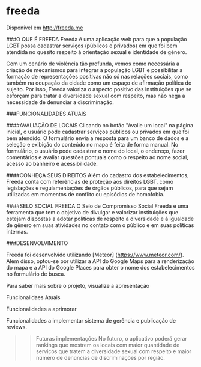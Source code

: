 freeda
======
Disponível em http://freeda.me

###O QUE É FREEDA
Freeda é uma aplicação web para que a população LGBT possa cadastrar serviços (públicos e privados) em que foi bem atendida no quesito respeito à orientação sexual e identidade de gênero.

Com um cenário de violência tão profunda, vemos como necessária a criação de mecanismos para integrar a população LGBT e possibilitar a formação de representações positivas não só nas relações sociais, como também na ocupação da cidade como um espaço de afirmação política do sujeito. Por isso, Freeda valoriza o aspecto positivo das instituições que se esforçam para tratar a diversidade sexual com respeito, mas não nega a necessidade de denunciar a discriminação.

###FUNCIONALIDADES ATUAIS

####AVALIAÇÃO DE LOCAIS
Clicando no botão "Avalie um local" na página inicial, o usuário pode cadastrar serviços públicos ou privados em que foi bem atendido. O formulário envia a resposta para um banco de dados e a seleção e exibição do conteúdo no mapa é feita de forma manual. No formulário, o usuário pode cadastrar o nome do local, o endereço, fazer comentários e avaliar questões pontuais como o respeito ao nome social, acesso ao banheiro e acessibilidade.

  ####CONHEÇA SEUS DIREITOS
  Além do cadastro dos estabelecimentos, Freeda conta com referências de proteção aos direitos LGBT, como       legislações e regulamentações de órgãos públicos, para que sejam utilizadas em momentos de conflito ou episódios de homofobia.

  ####SELO SOCIAL FREEDA
  O Selo de Compromisso Social Freeda é uma ferramenta que tem o objetivo de divulgar e valorizar instituições que   estejam dispostas a adotar políticas de respeito à diversidade e à igualdade de gênero em suas atividades no       contato com o público e em suas políticas internas.

###DESENVOLVIMENTO

Freeda foi desenvolvido utilizando [Meteor] (https://www.meteor.com/). Além disso, optou-se por utilizar a API do Google Maps para a renderização do mapa e a API do Google Places para obter o nome dos estabelecimentos no formulário de busca.

Para saber mais sobre o projeto, visualize a apresentação


Funcionalidaes Atuais

Funcionalidades a aprimorar

Funcionalidades a implementar
sistema de gerência e publicação de reviews.






>> Futuras implementações
No futuro, o aplicativo poderá gerar rankings que mostrem os locais com maior quantidade de serviços que tratem a diversidade sexual com respeito e maior número de denúncias de discriminações por região.
